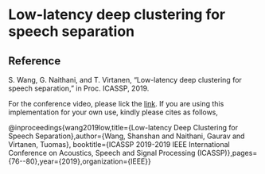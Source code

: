 # Low-latency deep clustering for speech separation
## Reference 
S. Wang, G. Naithani, and T. Virtanen, “Low-latency deep clustering for speech separation,” in Proc. ICASSP, 2019.

For the conference video, please lick the [link](https://www.youtube.com/watch?v=3tGHxScf6As).
If you are using this implementation for your own use, kindly please cites as follows,

@inproceedings{wang2019low,title={Low-latency Deep Clustering for Speech Separation},author={Wang, Shanshan and Naithani, Gaurav and Virtanen, Tuomas}, booktitle={ICASSP 2019-2019 IEEE International Conference on Acoustics, Speech and Signal Processing (ICASSP)},pages={76--80},year={2019},organization={IEEE}}
